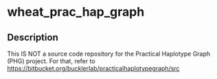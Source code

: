 # wheat_prac_hap_graph

## Description

This IS NOT a source code repository for the Practical Haplotype Graph (PHG) project. 
For that, refer to https://bitbucket.org/bucklerlab/practicalhaplotypegraph/src